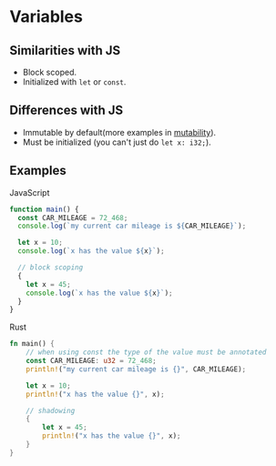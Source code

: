 # Variables

## Similarities with JS

- Block scoped.
- Initialized with `let` or `const`.

## Differences with JS

- Immutable by default(more examples in [mutability](../mutability/README.md)).
- Must be initialized (you can't just do `let x: i32;`).

## Examples

JavaScript

```javascript
function main() {
  const CAR_MILEAGE = 72_468;
  console.log(`my current car mileage is ${CAR_MILEAGE}`);

  let x = 10;
  console.log(`x has the value ${x}`);

  // block scoping
  {
    let x = 45;
    console.log(`x has the value ${x}`);
  }
}
```

Rust

```rust
fn main() {
    // when using const the type of the value must be annotated
    const CAR_MILEAGE: u32 = 72_468;
    println!("my current car mileage is {}", CAR_MILEAGE);

    let x = 10;
    println!("x has the value {}", x);

    // shadowing
    {
        let x = 45;
        println!("x has the value {}", x);
    }
}
```
